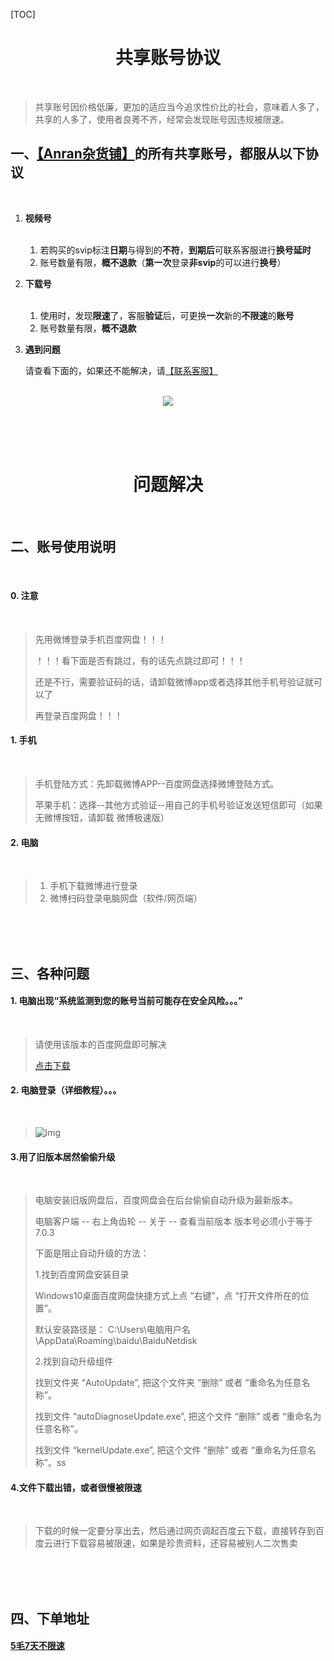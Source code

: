 [TOC]



<center><h1>共享账号协议</h1></center><br>

> 共享账号因价格低廉，更加的适应当今追求性价比的社会，意味着人多了，共享的人多了，使用者良莠不齐，经常会发现账号因违规被限速。

## 一、**[【Anran杂货铺】](https://shop.3kla.cn/ )的所有共享账号，都服从以下协议**

<br>

1. **视频号**

    <br>

    1. 若购买的svip标注**日期**与得到的**不符**，**到期后**可联系客服进行**换号延时**
    2. 账号数量有限，**概不退款**（**第一次**登录**非svip**的可以进行**换号**）

2. **下载号**

    <br>

    1. 使用时，发现**限速**了，客服**验证**后，可更换**一次**新的**不限速**的**账号**
    2. 账号数量有限，**概不退款**

3. **遇到问题**

    请查看下面的，如果还不能解决，请[【联系客服】](https://p.pstatp.com/origin/fe4900027785c5df4817)

<br>

<center><img src="https://p.pstatp.com/origin/137ad00027f514f200284" style="width:auto;"></center>

<br><br><br>

<center><h1>问题解决</h1></center><br>

##  二、账号使用说明

<br>

#### 0. 注意

<br>

> 先用微博登录手机百度网盘！！！
>
> ！！！看下面是否有跳过，有的话先点跳过即可！！！
>
> 还是不行，需要验证码的话，请卸载微博app或者选择其他手机号验证就可以了
>
> 再登录百度网盘！！！

#### 1. 手机

<br>

> 手机登陆方式：先卸载微博APP--百度网盘选择微博登陆方式。
>
> 苹果手机：选择--其他方式验证--用自己的手机号验证发送短信即可（如果无微博按钮，请卸载 微博极速版）

#### 2. 电脑

<br>

> 1. 手机下载微博进行登录
> 2. 微博扫码登录电脑网盘（软件/网页端）

<br>

<br>

<br>

## 三、各种问题

#### 1. 电脑出现“系统监测到您的账号当前可能存在安全风险。。。”

<br>

>请使用该版本的百度网盘即可解决
>
>[点击下载](https://haojiyou.lanzoui.com/iaq26gj94yh
>)

  

#### 2. 电脑登录（详细教程）。。。

<br>

> ![img](https://p.pstatp.com/origin/137a500016b036a8d9033)
>
> 

#### 3.用了旧版本居然偷偷升级

<br>

> 电脑安装旧版网盘后，百度网盘会在后台偷偷自动升级为最新版本。
>
> 电脑客户端 -- 右上角齿轮 -- 关于 -- 查看当前版本
> 版本号必须小于等于 7.0.3
>
>
> 下面是阻止自动升级的方法：
>
>
> 1.找到百度网盘安装目录
>
> Windows10桌面百度网盘快捷方式上点 “右键”，点 “打开文件所在的位置”。
>
> 默认安装路径是：
> C:\Users\电脑用户名\AppData\Roaming\baidu\BaiduNetdisk
>
>
> 2.找到自动升级组件
>
> 找到文件夹 “AutoUpdate”, 把这个文件夹 “删除” 或者 “重命名为任意名称”。
>
> 找到文件 “autoDiagnoseUpdate.exe”, 把这个文件 “删除” 或者 “重命名为任意名称”。
>
> 找到文件 “kernelUpdate.exe”, 把这个文件 “删除” 或者 “重命名为任意名称”。ss
>

#### 4.文件下载出错，或者很慢被限速

<br>

> 下载的时候一定要分享出去，然后通过网页调起百度云下载，直接转存到百度云进行下载容易被限速，如果是珍贵资料，还容易被别人二次售卖

<br><br><br>

## 四、下单地址

#### [5毛7天不限速](https://shop.3kla.cn/ "5毛3天不限速")